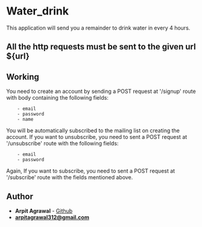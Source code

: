 # Water_drink

This application will send you a remainder to drink water in every 4 hours.

## All the http requests must be sent to the given url ${url}

## Working

You need to create an account by sending a POST request at '/signup' route with body containing the following fields: 
```
    - email
    - password
    - name
```
You will be automatically subscribed to the mailing list on creating the account. If you want to unsubscribe, you need to sent a POST request at '/unsubscribe' route with the following fields:
```
    - email
    - password
```
Again, If you want to subscribe, you need to sent a POST request at '/subscribe' route with the fields mentioned above.

## Author

* **Arpit Agrawal**  - [Github](https://github.com/arpit9667)
* **arpitagrawal312@gmail.com** 
